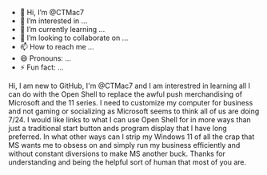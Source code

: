 - 👋 Hi, I’m @CTMac7
- 👀 I’m interested in ...
- 🌱 I’m currently learning ...
- 💞️ I’m looking to collaborate on ...
- 📫 How to reach me ...
- 😄 Pronouns: ...
- ⚡ Fun fact: ...

<!---
CTMac7/CTMac7 is a ✨ special ✨ repository because its `README.md` (this file) appears on your GitHub profile.
You can click the Preview link to take a look at your changes.
--->Hi, I am new to GitHub, I'm @CTMac7 and I am interestred in learning all I can do with the Open Shell to replace the awful push merchandising of Microsoft and the 11 series.  I need to customize my computer for business and not gaming or socializing as Microsoft seems to think all of us are doing 7/24.  I would like links to what I can use Open Shell for in more ways than just a traditional start button ands program display that I have long preferred. In what other ways can I strip my Windows 11 of all the crap that MS wants me to obsess on and simply run my business efficiently and without constant diversions to make MS another buck.  Thanks for understanding and being the helpful sort of human that most of you are.
